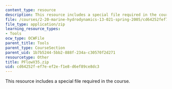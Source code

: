 ```yaml
---
content_type: resource
description: This resource includes a special file required in the course.
file: /courses/2-20-marine-hydrodynamics-13-021-spring-2005/cd64252fef7eef2ef1e8d6ef89ce8dc3_PFlowV35.zip
file_type: application/zip
learning_resource_types:
- Tools
ocw_type: OCWFile
parent_title: Tools
parent_type: CourseSection
parent_uid: 1b7b5244-5bb2-888f-234a-c30570f2d271
resourcetype: Other
title: PFlowV35.zip
uid: cd64252f-ef7e-ef2e-f1e8-d6ef89ce8dc3
---
```

This resource includes a special file required in the course.


